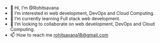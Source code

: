 - 👋 Hi, I’m @Rohitsavana
- 👀 I’m interested in web development, DevOps and Cloud Computing.
- 🌱 I’m currently learning Full stack web development.
- 💞️ I’m looking to collaborate on web development, DevOps and Cloud Computing.
- 📫 How to reach me rohitsavana18@gmail.com

<!---
Rohitsavana/Rohitsavana is a ✨ special ✨ repository because its `README.md` (this file) appears on your GitHub profile.
You can click the Preview link to take a look at your changes.
--->


